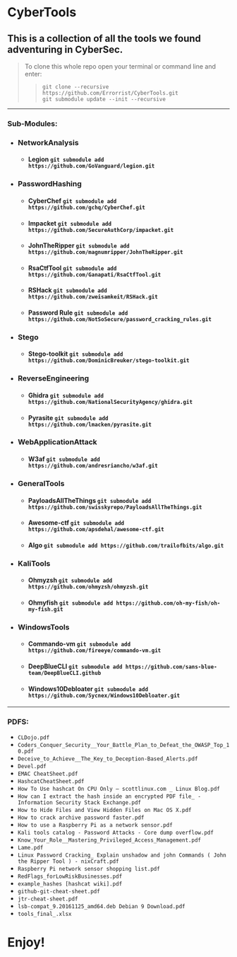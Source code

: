# CyberTools #
## This is a collection of all the tools we found adventuring in CyberSec. ##
> To clone this whole repo open your terminal or command line and enter:  
>> `git clone --recursive https://github.com/Errorrist/CyberTools.git`   
>> `git submodule update --init --recursive`
---
### Sub-Modules: ### 
+ ### NetworkAnalysis ###
  + #### **Legion** `git submodule add https://github.com/GoVanguard/legion.git` #### 
+ ### PasswordHashing
  + #### **CyberChef** `git submodule add https://github.com/gchq/CyberChef.git`
  + #### **Impacket** `git submodule add https://github.com/SecureAuthCorp/impacket.git`
  + #### **JohnTheRipper** `git submodule add https://github.com/magnumripper/JohnTheRipper.git`
  + #### **RsaCtfTool** `git submodule add https://github.com/Ganapati/RsaCtfTool.git`
  + #### **RSHack** `git submodule add https://github.com/zweisamkeit/RSHack.git`
  + #### **Password Rule** `git submodule add https://github.com/NotSoSecure/password_cracking_rules.git`
+ ### Stego
  + #### **Stego-toolkit** `git submodule add https://github.com/DominicBreuker/stego-toolkit.git`
+ ### ReverseEngineering
  + #### **Ghidra** `git submodule add https://github.com/NationalSecurityAgency/ghidra.git`
  + #### **Pyrasite** `git submodule add https://github.com/lmacken/pyrasite.git`
+ ### WebApplicationAttack
  + #### **W3af** `git submodule add https://github.com/andresriancho/w3af.git`
+ ### GeneralTools
  + #### **PayloadsAllTheThings** `git submodule add https://github.com/swisskyrepo/PayloadsAllTheThings.git`
  + #### **Awesome-ctf** `git submodule add https://github.com/apsdehal/awesome-ctf.git`
  + #### **Algo** `git submodule add https://github.com/trailofbits/algo.git`
+ ### KaliTools
  + #### **Ohmyzsh** `git submodule add https://github.com/ohmyzsh/ohmyzsh.git`
  + #### **Ohmyfish** `git submodule add https://github.com/oh-my-fish/oh-my-fish.git`
+ ### WindowsTools
  + #### **Commando-vm** `git submodule add https://github.com/fireeye/commando-vm.git`
  + #### **DeepBlueCLI** `git submodule add https://github.com/sans-blue-team/DeepBlueCLI.github`
  + #### **Windows10Debloater** `git submodule add https://github.com/Sycnex/Windows10Debloater.git`
---
### PDFS: ###  
+ `CLDojo.pdf`
+ `Coders_Conquer_Security__Your_Battle_Plan_to_Defeat_the_OWASP_Top_10.pdf`
+ `Deceive_to_Achieve__The_Key_to_Deception-Based_Alerts.pdf`
+ `Devel.pdf`
+ `EMAC CheatSheet.pdf`
+ `HashcatCheatSheet.pdf`
+ `How To Use hashcat On CPU Only – scottlinux.com _ Linux Blog.pdf`
+ `How can I extract the hash inside an encrypted PDF file_ - Information Security Stack Exchange.pdf`
+ `How to Hide Files and View Hidden Files on Mac OS X.pdf`
+ `How to crack archive password faster.pdf`
+ `How to use a Raspberry Pi as a network sensor.pdf`
+ `Kali tools catalog - Password Attacks - Core dump overflow.pdf`
+ `Know_Your_Role__Mastering_Privileged_Access_Management.pdf`
+ `Lame.pdf`
+ `Linux Password Cracking_ Explain unshadow and john Commands ( John the Ripper Tool ) - nixCraft.pdf`
+ `Raspberry Pi network sensor shopping list.pdf`
+ `RedFlags_forLowRiskBusinesses.pdf`
+ `example_hashes [hashcat wiki].pdf`
+ `github-git-cheat-sheet.pdf`
+ `jtr-cheat-sheet.pdf`
+ `lsb-compat_9.20161125_amd64.deb Debian 9 Download.pdf`
+ `tools_final_.xlsx`
# Enjoy!
